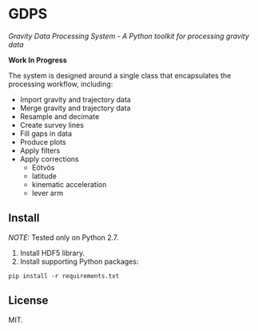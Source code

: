 # GDPS
*Gravity Data Processing System - A Python toolkit for processing gravity data*

__Work In Progress__

The system is designed around a single class that encapsulates the processing workflow, including:

* Import gravity and trajectory data
* Merge gravity and trajectory data
* Resample and decimate
* Create survey lines
* Fill gaps in data
* Produce plots
* Apply filters
* Apply corrections
  * Eötvös
  * latitude
  * kinematic acceleration
  * lever arm

## Install
*NOTE:* Tested only on Python 2.7.
1. Install HDF5 library.
2. Install supporting Python packages:
```shell
pip install -r requirements.txt
```

## License
MIT.
